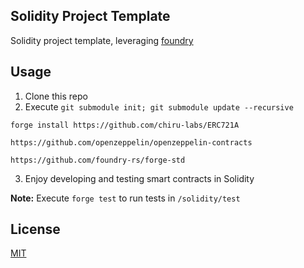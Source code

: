 ## Solidity Project Template

Solidity project template, leveraging [foundry](https://github.com/foundry-rs/foundry)

## Usage

1. Clone this repo
2. Execute `git submodule init; git submodule update --recursive`

`forge install https://github.com/chiru-labs/ERC721A`

`https://github.com/openzeppelin/openzeppelin-contracts`

`https://github.com/foundry-rs/forge-std`

3. Enjoy developing and testing smart contracts in Solidity

**Note:** Execute `forge test` to run tests in `/solidity/test`

## License

[MIT]()